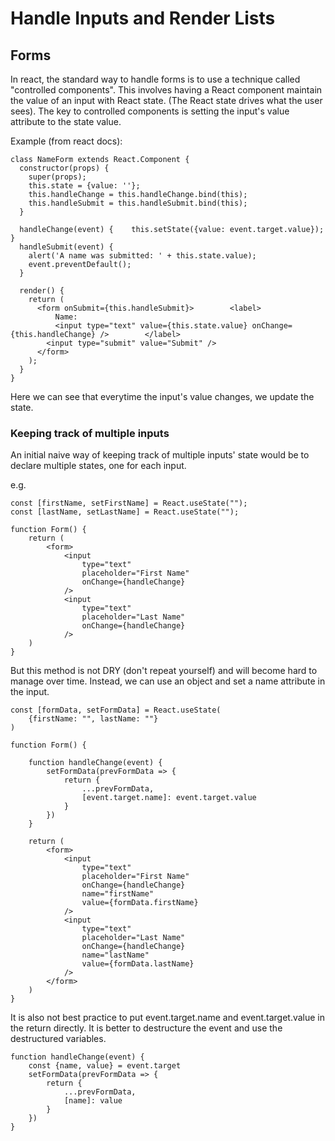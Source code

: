 # Handle Inputs and Render Lists

<h2>Forms</h2>

In react, the standard way to handle forms is to use a technique called "controlled components". This involves having a React component maintain the value of an input with React state. (The React state drives what the user sees). The key to controlled components is setting the input's value attribute to the state value.

Example (from react docs):

```
class NameForm extends React.Component {
  constructor(props) {
    super(props);
    this.state = {value: ''};
    this.handleChange = this.handleChange.bind(this);
    this.handleSubmit = this.handleSubmit.bind(this);
  }

  handleChange(event) {    this.setState({value: event.target.value});  }
  handleSubmit(event) {
    alert('A name was submitted: ' + this.state.value);
    event.preventDefault();
  }

  render() {
    return (
      <form onSubmit={this.handleSubmit}>        <label>
          Name:
          <input type="text" value={this.state.value} onChange={this.handleChange} />        </label>
        <input type="submit" value="Submit" />
      </form>
    );
  }
}
```
Here we can see that everytime the input's value changes, we update the state.

<h3>Keeping track of multiple inputs</h3>
An initial naive way of keeping track of multiple inputs' state would be to declare multiple states, one for each input.

e.g.
```
const [firstName, setFirstName] = React.useState("");
const [lastName, setLastName] = React.useState("");

function Form() {
    return (
        <form>
            <input
                type="text"
                placeholder="First Name"
                onChange={handleChange}
            />
            <input
                type="text"
                placeholder="Last Name"
                onChange={handleChange}
            />
    )
}
```
But this method is not DRY (don't repeat yourself) and will become hard to manage over time. Instead, we can use an object and set a name attribute in the input.

```
const [formData, setFormData] = React.useState(
    {firstName: "", lastName: ""}
)

function Form() {

    function handleChange(event) {
        setFormData(prevFormData => {
            return {
                ...prevFormData,
                [event.target.name]: event.target.value
            }
        })
    }

    return (
        <form>
            <input
                type="text"
                placeholder="First Name"
                onChange={handleChange}
                name="firstName"
                value={formData.firstName}
            />
            <input
                type="text"
                placeholder="Last Name"
                onChange={handleChange}
                name="lastName"
                value={formData.lastName}
            />
        </form>
    )
}
```

It is also not best practice to put event.target.name and event.target.value in the return directly. It is better to destructure the event and use the destructured variables.

```
function handleChange(event) {
    const {name, value} = event.target
    setFormData(prevFormData => {
        return {
            ...prevFormData,
            [name]: value
        }
    })
}
```

